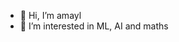 - 👋 Hi, I’m amayl
- 👀 I’m interested in ML, AI and maths
<!---
amayl4/amayl4 is a ✨ special ✨ repository because its `README.md` (this file) appears on your GitHub profile.
You can click the Preview link to take a look at your changes.
--->
